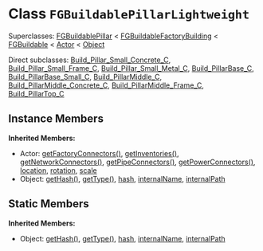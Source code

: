 # Class <code>FGBuildablePillarLightweight</code>

Superclasses: <a href="FGBuildablePillar.md">FGBuildablePillar</a> < <a href="FGBuildableFactoryBuilding.md">FGBuildableFactoryBuilding</a> < <a href="FGBuildable.md">FGBuildable</a> < <a href="Actor.md">Actor</a> < <a href="Object.md">Object</a>

Direct subclasses: <a href="Build_Pillar_Small_Concrete_C.md">Build_Pillar_Small_Concrete_C</a>, <a href="Build_Pillar_Small_Frame_C.md">Build_Pillar_Small_Frame_C</a>, <a href="Build_Pillar_Small_Metal_C.md">Build_Pillar_Small_Metal_C</a>, <a href="Build_PillarBase_C.md">Build_PillarBase_C</a>, <a href="Build_PillarBase_Small_C.md">Build_PillarBase_Small_C</a>, <a href="Build_PillarMiddle_C.md">Build_PillarMiddle_C</a>, <a href="Build_PillarMiddle_Concrete_C.md">Build_PillarMiddle_Concrete_C</a>, <a href="Build_PillarMiddle_Frame_C.md">Build_PillarMiddle_Frame_C</a>, <a href="Build_PillarTop_C.md">Build_PillarTop_C</a>


## Instance Members
<b>Inherited Members:</b>
- Actor: <a href="Actor.md#user-content-get-factory-connectors">getFactoryConnectors()</a>, <a href="Actor.md#user-content-get-inventories">getInventories()</a>, <a href="Actor.md#user-content-get-network-connectors">getNetworkConnectors()</a>, <a href="Actor.md#user-content-get-pipe-connectors">getPipeConnectors()</a>, <a href="Actor.md#user-content-get-power-connectors">getPowerConnectors()</a>, <a href="Actor.md#user-content-location">location</a>, <a href="Actor.md#user-content-rotation">rotation</a>, <a href="Actor.md#user-content-scale">scale</a>
- Object: <a href="Object.md#user-content-get-hash">getHash()</a>, <a href="Object.md#user-content-get-type">getType()</a>, <a href="Object.md#user-content-hash">hash</a>, <a href="Object.md#user-content-internal-name">internalName</a>, <a href="Object.md#user-content-internal-path">internalPath</a>
## Static Members
<b>Inherited Members:</b>
- Object: <a href="Object.md#user-content-s-get-hash">getHash()</a>, <a href="Object.md#user-content-s-get-type">getType()</a>, <a href="Object.md#user-content-s-hash">hash</a>, <a href="Object.md#user-content-s-internal-name">internalName</a>, <a href="Object.md#user-content-s-internal-path">internalPath</a>